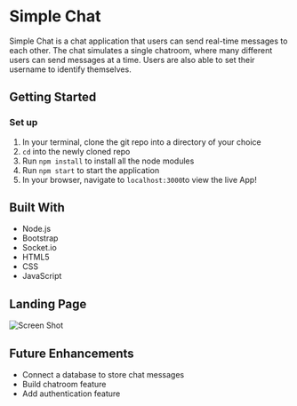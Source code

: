 # Simple Chat

Simple Chat is a chat application that users can send real-time messages to each other. The chat simulates a single chatroom, where many different users can send messages at a time. Users are also able to set their username to identify themselves.

## Getting Started

### Set up
1. In your terminal, clone the git repo into a directory of your choice
2. `cd` into the newly cloned repo
3. Run `npm install` to install all the node modules
4. Run `npm start` to start the application
5. In your browser, navigate to `localhost:3000`to view the live App!

## Built With

- Node.js
- Bootstrap
- Socket.io
- HTML5
- CSS
- JavaScript

## Landing Page
![Screen Shot](https://www.dropbox.com/s/yfetzb3t3ljpxds/Snag_4df86dc0.png?dl=0)

## Future Enhancements

- Connect a database to store chat messages
- Build chatroom feature
- Add authentication feature

